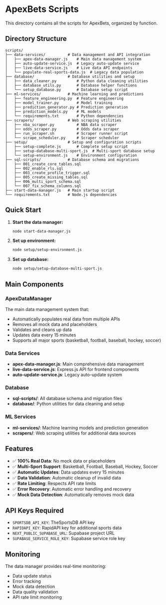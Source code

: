 # ApexBets Scripts

This directory contains all the scripts for ApexBets, organized by function.

## Directory Structure

```
scripts/
├── data-services/          # Data management and API integration
│   ├── apex-data-manager.js    # Main data management system
│   ├── auto-update-service.js  # Legacy auto-update service
│   ├── live-data-service.js    # Live data API endpoints
│   └── populate-real-sports-data.js  # Legacy data population
├── database/               # Database utilities and setup
│   ├── data_cleaner.py         # Python data cleaning utilities
│   ├── database_utils.py       # Database helper functions
│   └── setup_database.py       # Database setup script
├── ml-services/            # Machine learning and predictions
│   ├── feature_engineering.py  # Feature engineering
│   ├── model_trainer.py        # Model training
│   ├── prediction_generator.py # Prediction generation
│   ├── prediction_models.py    # ML models
│   └── requirements.txt        # Python dependencies
├── scrapers/               # Web scraping utilities
│   ├── nba_scraper.py          # NBA data scraper
│   ├── odds_scraper.py         # Odds data scraper
│   ├── run_scraper.sh          # Scraper runner script
│   └── scrape_scheduler.py     # Scraper scheduler
├── setup/                  # Setup and configuration scripts
│   ├── setup-complete.js       # Complete setup script
│   ├── setup-database-multi-sport.js  # Multi-sport database setup
│   └── setup-environment.js    # Environment configuration
├── sql-scripts/            # Database schema and migrations
│   ├── 001_create_core_tables.sql
│   ├── 002_enable_rls.sql
│   ├── 003_create_profile_trigger.sql
│   ├── 005_create_missing_tables.sql
│   ├── 006_multi_sport_schema.sql
│   └── 007_fix_schema_columns.sql
├── start-data-manager.js   # Main startup script
└── requirements.txt        # Node.js dependencies
```

## Quick Start

1. **Start the data manager:**

   ```bash
   node start-data-manager.js
   ```

2. **Set up environment:**

   ```bash
   node setup/setup-environment.js
   ```

3. **Set up database:**
   ```bash
   node setup/setup-database-multi-sport.js
   ```

## Main Components

### ApexDataManager

The main data management system that:

- Automatically populates real data from multiple APIs
- Removes all mock data and placeholders
- Validates and cleans up data
- Updates data every 15 minutes
- Supports all major sports (basketball, football, baseball, hockey, soccer)

### Data Services

- **apex-data-manager.js**: Main comprehensive data management
- **live-data-service.js**: Express.js API for frontend components
- **auto-update-service.js**: Legacy auto-update system

### Database

- **sql-scripts/**: All database schema and migration files
- **database/**: Python utilities for data cleaning and setup

### ML Services

- **ml-services/**: Machine learning models and prediction generation
- **scrapers/**: Web scraping utilities for additional data sources

## Features

- ✅ **100% Real Data**: No mock data or placeholders
- ✅ **Multi-Sport Support**: Basketball, Football, Baseball, Hockey, Soccer
- ✅ **Automatic Updates**: Data updates every 15 minutes
- ✅ **Data Validation**: Automatic cleanup of invalid data
- ✅ **Rate Limiting**: Respects API rate limits
- ✅ **Error Recovery**: Automatic error handling and recovery
- ✅ **Mock Data Detection**: Automatically removes mock data

## API Keys Required

- `SPORTSDB_API_KEY`: TheSportsDB API key
- `RAPIDAPI_KEY`: RapidAPI key for additional sports data
- `NEXT_PUBLIC_SUPABASE_URL`: Supabase project URL
- `SUPABASE_SERVICE_ROLE_KEY`: Supabase service role key

## Monitoring

The data manager provides real-time monitoring:

- Data update status
- Error tracking
- Mock data detection
- Data quality validation
- API rate limit monitoring
